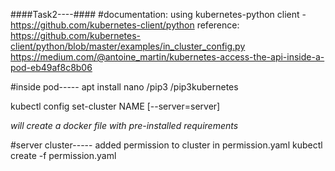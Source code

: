 ####Task2----####
#documentation:
using kubernetes-python client - https://github.com/kubernetes-client/python
reference: https://github.com/kubernetes-client/python/blob/master/examples/in_cluster_config.py
			https://medium.com/@antoine_martin/kubernetes-access-the-api-inside-a-pod-eb49af8c8b06

#inside pod-----
apt install nano 
			/pip3 
			/pip3kubernetes

kubectl config set-cluster NAME [--server=server]

*will create a docker file with pre-installed requirements*

#server cluster-----
added permission to cluster in permission.yaml
kubectl create -f permission.yaml